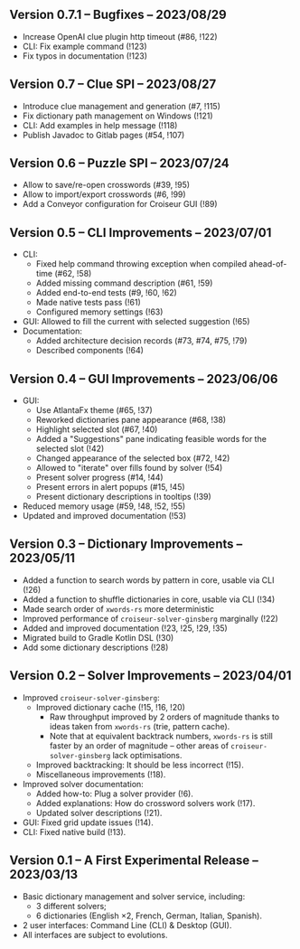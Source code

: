 <!--
SPDX-FileCopyrightText: 2023 Antoine Belvire
SPDX-License-Identifier: GPL-3.0-or-later
-->

## Version 0.7.1 – Bugfixes – 2023/08/29

- Increase OpenAI clue plugin http timeout (#86, !122)
- CLI: Fix example command (!123)
- Fix typos in documentation (!123)

## Version 0.7 – Clue SPI – 2023/08/27

- Introduce clue management and generation (#7, !115)
- Fix dictionary path management on Windows (!121)
- CLI: Add examples in help message (!118)
- Publish Javadoc to Gitlab pages (#54, !107)

## Version 0.6 – Puzzle SPI – 2023/07/24

- Allow to save/re-open crosswords (#39, !95)
- Allow to import/export crosswords (#6, !99)
- Add a Conveyor configuration for Croiseur GUI (!89)

## Version 0.5 – CLI Improvements – 2023/07/01

- CLI:
    - Fixed help command throwing exception when compiled ahead-of-time (#62, !58)
    - Added missing command description (#61, !59)
    - Added end-to-end tests (#9, !60, !62)
    - Made native tests pass (!61)
    - Configured memory settings (!63)
- GUI: Allowed to fill the current with selected suggestion (!65)
- Documentation:
    - Added architecture decision records (#73, #74, #75, !79)
    - Described components (!64)

## Version 0.4 – GUI Improvements – 2023/06/06

- GUI:
    - Use AtlantaFx theme (#65, !37)
    - Reworked dictionaries pane appearance (#68, !38)
    - Highlight selected slot (#67, !40)
    - Added a "Suggestions" pane indicating feasible words for the selected slot (!42)
    - Changed appearance of the selected box (#72, !42)
    - Allowed to "iterate" over fills found by solver (!54)
    - Present solver progress (#14, !44)
    - Present errors in alert popups (#15, !45)
    - Present dictionary descriptions in tooltips (!39)
- Reduced memory usage (#59, !48, !52, !55)
- Updated and improved documentation (!53)

## Version 0.3 – Dictionary Improvements – 2023/05/11

- Added a function to search words by pattern in core, usable via CLI (!26)
- Added a function to shuffle dictionaries in core, usable via CLI (!34)
- Made search order of `xwords-rs` more deterministic
- Improved performance of `croiseur-solver-ginsberg` marginally (!22)
- Added and improved documentation (!23, !25, !29, !35)
- Migrated build to Gradle Kotlin DSL (!30)
- Add some dictionary descriptions (!28)

## Version 0.2 – Solver Improvements – 2023/04/01

- Improved `croiseur-solver-ginsberg`:
    - Improved dictionary cache (!15, !16, !20)
        - Raw throughput improved by 2 orders of magnitude thanks to ideas taken from `xwords-rs`
          (trie, pattern cache).
        - Note that at equivalent backtrack numbers, `xwords-rs` is still faster by an order of
          magnitude – other areas of `croiseur-solver-ginsberg` lack optimisations.
    - Improved backtracking: It should be less incorrect (!15).
    - Miscellaneous improvements (!18).
- Improved solver documentation:
    - Added how-to: Plug a solver provider (!6).
    - Added explanations: How do crossword solvers work (!17).
    - Updated solver descriptions (!21).
- GUI: Fixed grid update issues (!14).
- CLI: Fixed native build (!13).

## Version 0.1 – A First Experimental Release – 2023/03/13

- Basic dictionary management and solver service, including:
    - 3 different solvers;
    - 6 dictionaries (English ×2, French, German, Italian, Spanish).
- 2 user interfaces: Command Line (CLI) & Desktop (GUI).
- All interfaces are subject to evolutions.
